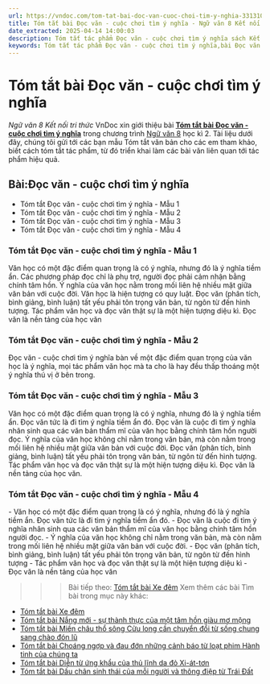 ```yaml
---
url: https://vndoc.com/tom-tat-bai-doc-van-cuoc-choi-tim-y-nghia-331310
title: Tóm tắt bài Đọc văn - cuộc chơi tìm ý nghĩa - Ngữ văn 8 Kết nối tri thức - VnDoc.com
date_extracted: 2025-04-14 14:00:03
description: Tóm tắt tác phẩm Đọc văn - cuộc chơi tìm ý nghĩa sách Kết nối tri thức giúp quý thầy cô giáo và các bạn học sinh có thêm tài liệu tham khảo.
keywords: Tóm tắt tác phẩm Đọc văn - cuộc chơi tìm ý nghĩa,bài Đọc văn - cuộc chơi tìm ý nghĩa,tóm tắt Đọc văn - cuộc chơi tìm ý nghĩa,Tóm tắt văn bản Đọc văn - cuộc chơi tìm ý nghĩa,tóm tắt bài Đọc văn - cuộc chơi tìm ý nghĩa,học tốt ngữ văn lớp 8,ngữ văn 8,ngữ văn 8 kết nối tri thức,ngữ văn 8 tập 2
---
```


# Tóm tắt bài Đọc văn - cuộc chơi tìm ý nghĩa
 _Ngữ văn 8 Kết nối tri thức_
VnDoc xin giới thiệu bài [**Tóm tắt bài Đọc văn - cuộc chơi tìm ý nghĩa**](<https://vndoc.com/tom-tat-bai-doc-van-cuoc-choi-tim-y-nghia-331310>) trong chương trình [Ngữ văn 8](<https://vndoc.com/ngu-van-lop8>) học kì 2. Tài liệu dưới đây, chúng tôi gửi tới các bạn mẫu Tóm tắt văn bản cho các em tham khảo, biết cách tóm tắt tác phẩm, từ đó triển khai làm các bài văn liên quan tới tác phẩm hiệu quả.
## Bài:**Đọc văn - cuộc chơi tìm ý nghĩa**
  * Tóm tắt Đọc văn - cuộc chơi tìm ý nghĩa - Mẫu 1
  * Tóm tắt Đọc văn - cuộc chơi tìm ý nghĩa - Mẫu 2
  * Tóm tắt Đọc văn - cuộc chơi tìm ý nghĩa - Mẫu 3
  * Tóm tắt Đọc văn - cuộc chơi tìm ý nghĩa - Mẫu 4

### **Tóm tắt Đọc văn - cuộc chơi tìm ý nghĩa - Mẫu 1**
Văn học có một đặc điểm quan trọng là có ý nghĩa, nhưng đó là ý nghĩa tiềm ẩn. Các phương pháp đọc chỉ là phụ trợ, người đọc phải cảm nhận bằng chính tâm hồn. Ý nghĩa của văn học nằm trong mối liên hệ nhiều mặt giữa văn bản với cuộc đời. Văn học là hiện tượng có quy luật. Đọc văn \(phân tích, bình giảng, bình luận\) tất yếu phải tôn trọng văn bản, từ ngôn từ đến hình tượng. Tác phẩm văn học và đọc văn thật sự là một hiện tượng diệu kì. Đọc văn là nền tảng của học văn
### **Tóm tắt Đọc văn - cuộc chơi tìm ý nghĩa - Mẫu 2**
Đọc văn - cuộc chơi tìm ý nghĩa bàn về một đặc điểm quan trọng của văn học là ý nghĩa, mọi tác phẩm văn học mà ta cho là hay đều thấp thoáng một ý nghĩa thú vị ở bên trong.
### **Tóm tắt Đọc văn - cuộc chơi tìm ý nghĩa - Mẫu 3**
Văn học có một đặc điểm quan trọng là có ý nghĩa, nhưng đó là ý nghĩa tiềm ẩn. Đọc văn tức là đi tìm ý nghĩa tiềm ẩn đó. Đọc văn là cuộc đi tìm ý nghĩa nhân sinh qua các văn bản thẩm mĩ của văn học bằng chính tâm hồn người đọc. Ý nghĩa của văn học không chỉ nằm trong văn bản, mà còn nằm trong mối liên hệ nhiều mặt giữa văn bản với cuộc đời. Đọc văn \(phân tích, bình giảng, bình luận\) tất yếu phải tôn trọng văn bản, từ ngôn từ đến hình tượng. Tác phẩm văn học và đọc văn thật sự là một hiện tượng diệu kì. Đọc văn là nền tảng của học văn.
### **Tóm tắt Đọc văn - cuộc chơi tìm ý nghĩa - Mẫu 4**
\- Văn học có một đặc điểm quan trọng là có ý nghĩa, nhưng đó là ý nghĩa tiềm ẩn. Đọc văn tức là đi tìm ý nghĩa tiềm ẩn đó.
\- Đọc văn là cuộc đi tìm ý nghĩa nhân sinh qua các văn bản thẩm mĩ của văn học bằng chính tâm hồn người đọc.
\- Ý nghĩa của văn học không chỉ nằm trong văn bản, mà còn nằm trong mối liên hệ nhiều mặt giữa văn bản với cuộc đời.
\- Đọc văn \(phân tích, bình giảng, bình luận\) tất yếu phải tôn trọng văn bản, từ ngôn từ đến hình tượng
\- Tác phẩm văn học và đọc văn thật sự là một hiện tượng diệu kì
\- Đọc văn là nền tảng của học văn
>>> Bài tiếp theo: [Tóm tắt bài Xe đêm](<https://vndoc.com/tom-tat-bai-xe-dem-331329>)
Xem thêm các bài Tìm bài trong mục này khác:
  * [Tóm tắt bài Xe đêm](</tom-tat-bai-xe-dem-331329>)
  * [Tóm tắt bài Nắng mới - sự thành thực của một tâm hồn giàu mơ mộng](</tom-tat-bai-nang-moi-su-thanh-thuc-cua-mot-tam-hon-giau-mo-mong-331331>)
  * [Tóm tắt bài Miền châu thổ sông Cửu long cần chuyển đổi từ sống chung sang chào đón lũ](</tom-tat-bai-mien-chau-tho-song-cuu-long-can-chuyen-doi-tu-song-chung-sang-chao-don-lu-331335>)
  * [Tóm tắt bài Choáng ngợp và đau đớn những cảnh báo từ loạt phim Hành tinh của chúng ta](</tom-tat-bai-choang-ngop-va-dau-don-nhung-canh-bao-tu-loat-phim-hanh-tinh-cua-chung-ta-331336>)
  * [Tóm tắt bài Diễn từ ứng khẩu của thủ lĩnh da đỏ Xi-át-tơn](</tom-tat-bai-dien-tu-ung-khau-cua-thu-linh-da-do-xi-at-ton-331339>)
  * [Tóm tắt bài Dấu chân sinh thái của mỗi người và thông điệp từ Trái Đất](</tom-tat-bai-dau-chan-sinh-thai-cua-moi-nguoi-va-thong-diep-tu-trai-dat-331353>)

